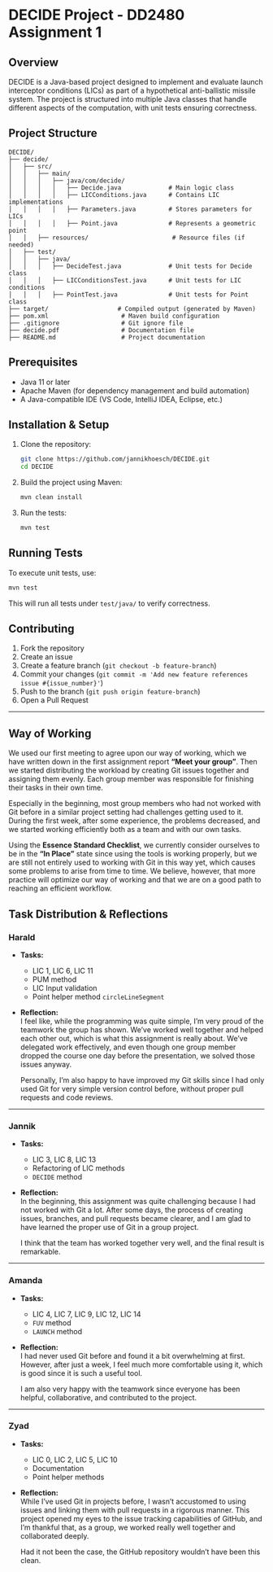 # DECIDE Project - DD2480 Assignment 1

## Overview
DECIDE is a Java-based project designed to implement and evaluate launch interceptor conditions (LICs) as part of a hypothetical anti-ballistic missile system. The project is structured into multiple Java classes that handle different aspects of the computation, with unit tests ensuring correctness.

## Project Structure
```
DECIDE/
├── decide/
│   ├── src/
│   │   ├── main/
│   │   │   ├── java/com/decide/
│   │   │   │   ├── Decide.java             # Main logic class
│   │   │   │   ├── LICConditions.java      # Contains LIC implementations
│   │   │   │   ├── Parameters.java         # Stores parameters for LICs
│   │   │   │   ├── Point.java              # Represents a geometric point
│   │   ├── resources/                       # Resource files (if needed)
│   ├── test/
│   │   ├── java/
│   │   │   ├── DecideTest.java             # Unit tests for Decide class
│   │   │   ├── LICConditionsTest.java      # Unit tests for LIC conditions
│   │   │   ├── PointTest.java              # Unit tests for Point class
├── target/                   # Compiled output (generated by Maven)
├── pom.xml                    # Maven build configuration
├── .gitignore                 # Git ignore file
├── decide.pdf                 # Documentation file
├── README.md                  # Project documentation
```

## Prerequisites
- Java 11 or later
- Apache Maven (for dependency management and build automation)
- A Java-compatible IDE (VS Code, IntelliJ IDEA, Eclipse, etc.)

## Installation & Setup
1. Clone the repository:
   ```sh
   git clone https://github.com/jannikhoesch/DECIDE.git
   cd DECIDE
   ```
2. Build the project using Maven:
   ```sh
   mvn clean install
   ```
3. Run the tests:
   ```sh
   mvn test
   ```

## Running Tests
To execute unit tests, use:
```sh
mvn test
```
This will run all tests under `test/java/` to verify correctness.

## Contributing
1. Fork the repository
2. Create an issue
3. Create a feature branch (`git checkout -b feature-branch`)
4. Commit your changes (`git commit -m 'Add new feature references issue #{issue_number}'`)
5. Push to the branch (`git push origin feature-branch`)
6. Open a Pull Request

---

## Way of Working  

We used our first meeting to agree upon our way of working, which we have written down in the first assignment report **“Meet your group”**. Then we started distributing the workload by creating Git issues together and assigning them evenly. Each group member was responsible for finishing their tasks in their own time.  

Especially in the beginning, most group members who had not worked with Git before in a similar project setting had challenges getting used to it. During the first week, after some experience, the problems decreased, and we started working efficiently both as a team and with our own tasks.  

Using the **Essence Standard Checklist**, we currently consider ourselves to be in the **“In Place”** state since using the tools is working properly, but we are still not entirely used to working with Git in this way yet, which causes some problems to arise from time to time. We believe, however, that more practice will optimize our way of working and that we are on a good path to reaching an efficient workflow.  


## Task Distribution & Reflections  

### **Harald**  
- **Tasks:**  
  - LIC 1, LIC 6, LIC 11  
  - PUM method  
  - LIC Input validation  
  - Point helper method `circleLineSegment`  

- **Reflection:**  
  I feel like, while the programming was quite simple, I’m very proud of the teamwork the group has shown. We’ve worked well together and helped each other out, which is what this assignment is really about. We’ve delegated work effectively, and even though one group member dropped the course one day before the presentation, we solved those issues anyway.  

  Personally, I’m also happy to have improved my Git skills since I had only used Git for very simple version control before, without proper pull requests and code reviews.

---

### **Jannik**  
- **Tasks:**  
  - LIC 3, LIC 8, LIC 13  
  - Refactoring of LIC methods  
  - `DECIDE` method  

- **Reflection:**  
  In the beginning, this assignment was quite challenging because I had not worked with Git a lot. After some days, the process of creating issues, branches, and pull requests became clearer, and I am glad to have learned the proper use of Git in a group project.  

  I think that the team has worked together very well, and the final result is remarkable.

---

### **Amanda**  
- **Tasks:**  
  - LIC 4, LIC 7, LIC 9, LIC 12, LIC 14  
  - `FUV` method  
  - `LAUNCH` method  

- **Reflection:**  
  I had never used Git before and found it a bit overwhelming at first. However, after just a week, I feel much more comfortable using it, which is good since it is such a useful tool.  

  I am also very happy with the teamwork since everyone has been helpful, collaborative, and contributed to the project.

---

### **Zyad**  
- **Tasks:**  
  - LIC 0, LIC 2, LIC 5, LIC 10  
  - Documentation  
  - Point helper methods  

- **Reflection:**  
  While I’ve used Git in projects before, I wasn’t accustomed to using issues and linking them with pull requests in a rigorous manner. This project opened my eyes to the issue tracking capabilities of GitHub, and I’m thankful that, as a group, we worked really well together and collaborated deeply.  

  Had it not been the case, the GitHub repository wouldn’t have been this clean.